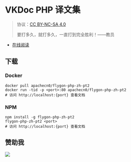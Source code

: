 # VKDoc PHP 译文集

> 协议：[CC BY-NC-SA 4.0](http://creativecommons.org/licenses/by-nc-sa/4.0/)
> 
> 要打多久，就打多久，一直打到完全胜利！——教员

* [在线阅读](https://vkphp.flygon.net)
## 下载

### Docker

```
docker pull apachecn0/flygon-php-zh-pt2
docker run -tid -p <port>:80 apachecn0/flygon-php-zh-pt2
# 访问 http://localhost:{port} 查看文档
```

### NPM

```
npm install -g flygon-php-zh-pt2
flygon-php-zh-pt2 <port>
# 访问 http://localhost:{port} 查看文档
```

## 赞助我

![](https://img-blog.csdnimg.cn/20200112005920729.png)
